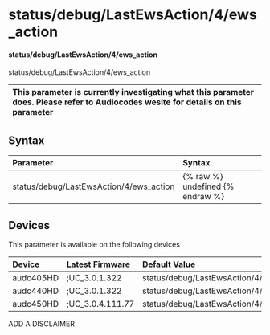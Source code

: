 ﻿---
description: status/debug/LastEwsAction/4/ews_action
search: false
---

# status/debug/LastEwsAction/4/ews_action

#### status/debug/LastEwsAction/4/ews_action

status/debug/LastEwsAction/4/ews_action


| This parameter is currently investigating what this parameter does. Please refer to Audiocodes wesite for details on this parameter | 
| :--- |

## Syntax
| Parameter | Syntax |
| :--- | :--- |
|status/debug/LastEwsAction/4/ews_action | {% raw %} undefined {% endraw %}|

## Devices
This parameter is available on the following devices

| Device | Latest Firmware | Default Value |
|:---|:---|:---|
| audc405HD | ;UC_3.0.1.322 | status/debug/LastEwsAction/4/ews_action= 
| audc440HD | ;UC_3.0.1.322 | status/debug/LastEwsAction/4/ews_action= 
| audc450HD | ;UC_3.0.4.111.77 | status/debug/LastEwsAction/4/ews_action= 

ADD A DISCLAIMER
